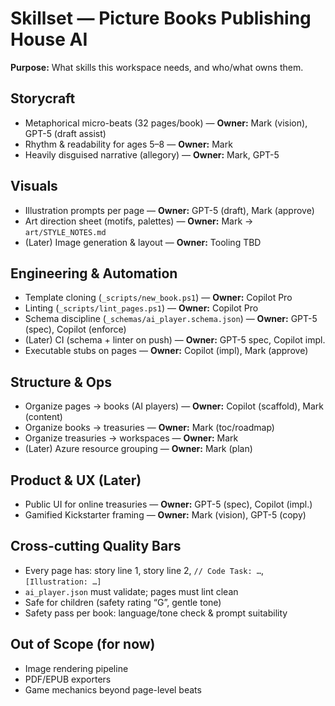 # Skillset — Picture Books Publishing House AI

**Purpose:** What skills this workspace needs, and who/what owns them.

## Storycraft
- Metaphorical micro-beats (32 pages/book) — **Owner:** Mark (vision), GPT-5 (draft assist)
- Rhythm & readability for ages 5–8 — **Owner:** Mark
- Heavily disguised narrative (allegory) — **Owner:** Mark, GPT-5

## Visuals
- Illustration prompts per page — **Owner:** GPT-5 (draft), Mark (approve)
- Art direction sheet (motifs, palettes) — **Owner:** Mark → `art/STYLE_NOTES.md`
- (Later) Image generation & layout — **Owner:** Tooling TBD

## Engineering & Automation
- Template cloning (`_scripts/new_book.ps1`) — **Owner:** Copilot Pro
- Linting (`_scripts/lint_pages.ps1`) — **Owner:** Copilot Pro
- Schema discipline (`_schemas/ai_player.schema.json`) — **Owner:** GPT-5 (spec), Copilot (enforce)
- (Later) CI (schema + linter on push) — **Owner:** GPT-5 spec, Copilot impl.
- Executable stubs on pages — **Owner:** Copilot (impl), Mark (approve)

## Structure & Ops
- Organize pages → books (AI players) — **Owner:** Copilot (scaffold), Mark (content)
- Organize books → treasuries — **Owner:** Mark (toc/roadmap)
- Organize treasuries → workspaces — **Owner:** Mark
- (Later) Azure resource grouping — **Owner:** Mark (plan)

## Product & UX (Later)
- Public UI for online treasuries — **Owner:** GPT-5 (spec), Copilot (impl.)
- Gamified Kickstarter framing — **Owner:** Mark (vision), GPT-5 (copy)

## Cross-cutting Quality Bars
- Every page has: story line 1, story line 2, `// Code Task: …`, `[Illustration: …]`
- `ai_player.json` must validate; pages must lint clean
- Safe for children (safety rating “G”, gentle tone)
- Safety pass per book: language/tone check & prompt suitability

## Out of Scope (for now)
- Image rendering pipeline
- PDF/EPUB exporters
- Game mechanics beyond page-level beats
